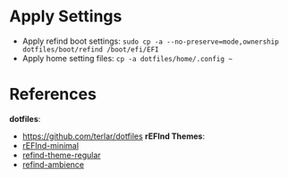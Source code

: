 # Apply Settings
- Apply refind boot settings: `sudo cp -a --no-preserve=mode,ownership dotfiles/boot/refind /boot/efi/EFI`
- Apply home setting files: `cp -a dotfiles/home/.config ~`

# References
**dotfiles**:
- https://github.com/terlar/dotfiles
**rEFInd Themes**:
- [rEFInd-minimal](https://github.com/EvanPurkhiser/rEFInd-minimal)
- [refind-theme-regular](https://github.com/munlik/refind-theme-regular)
- [refind-ambience](https://github.com/lukechilds/refind-ambience)
